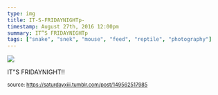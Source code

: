 ```yaml
---
type: img
title: IT-S-FRIDAYNIGHTp-
timestamp: August 27th, 2016 12:00pm
summary: IT”S FRIDAYNIGHTp 
tags: ["snake", "snek", "mouse", "feed", "reptile", "photography"]
---
```

<img src="../media/149562517985.gif"/>
                                                                                          <div class="caption"><p>IT”S FRIDAYNIGHT!!</p> </div>
                                    
                
                
                
                
                                
<small>source: https://saturdayxiii.tumblr.com/post/149562517985</small>